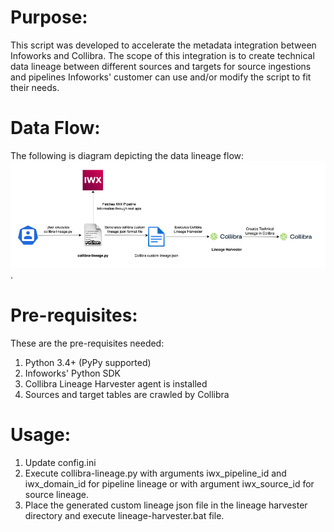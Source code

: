 # Purpose:
This script was developed to accelerate the metadata integration between Infoworks and Collibra.
The scope of this integration is to create technical data lineage between different sources and targets for source ingestions and pipelines
Infoworks' customer can use and/or modify the script to fit their needs.

# Data Flow:
The following is diagram depicting the data lineage flow:
![Infoworks - Collibra Integration](/utilities/Infoworks_Collibra/IWXCollibraDataFlow.png?raw=true).

# Pre-requisites:

These are the pre-requisites needed:
1) Python 3.4+ (PyPy supported)
2) Infoworks' Python SDK
3) Collibra Lineage Harvester agent is installed
4) Sources and target tables are crawled by Collibra

# Usage:
1) Update config.ini
2) Execute collibra-lineage.py with arguments iwx_pipeline_id and iwx_domain_id for pipeline lineage or with argument iwx_source_id for source lineage.
3) Place the generated custom lineage json file in the lineage harvester directory and execute lineage-harvester.bat file.
